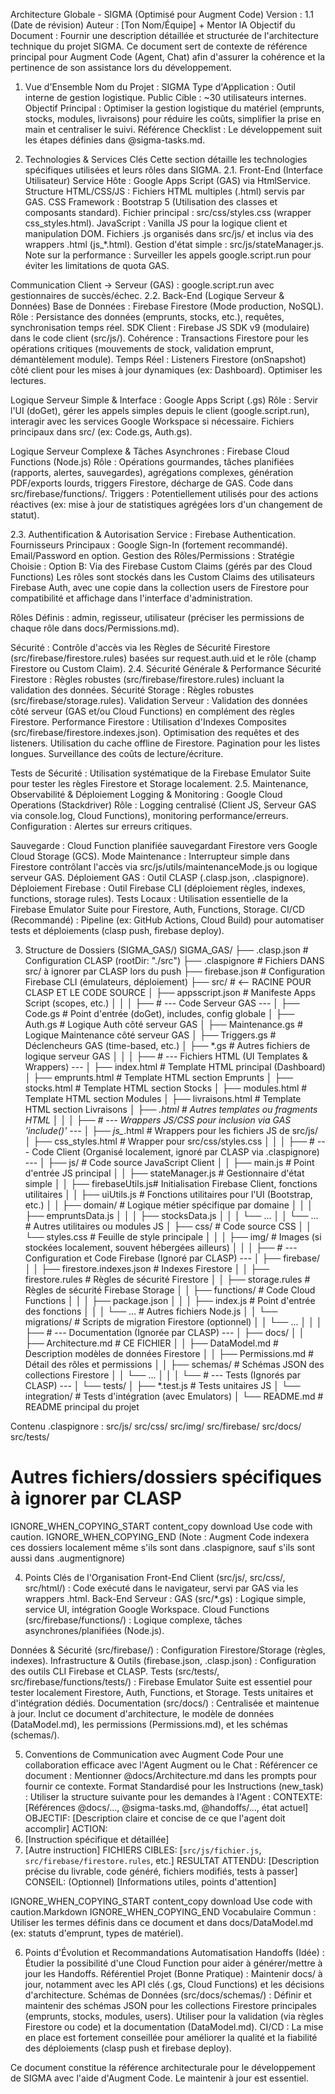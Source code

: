 
Architecture Globale - SIGMA (Optimisé pour Augment Code)
Version : 1.1 (Date de révision)
Auteur : [Ton Nom/Équipe] + Mentor IA
Objectif du Document : Fournir une description détaillée et structurée de l'architecture technique du projet SIGMA. Ce document sert de contexte de référence principal pour Augment Code (Agent, Chat) afin d'assurer la cohérence et la pertinence de son assistance lors du développement.

1. Vue d'Ensemble
Nom du Projet : SIGMA
Type d'Application : Outil interne de gestion logistique.
Public Cible : ~30 utilisateurs internes.
Objectif Principal : Optimiser la gestion logistique du matériel (emprunts, stocks, modules, livraisons) pour réduire les coûts, simplifier la prise en main et centraliser le suivi.
Référence Checklist : Le développement suit les étapes définies dans @sigma-tasks.md.

2. Technologies & Services Clés
Cette section détaille les technologies spécifiques utilisées et leurs rôles dans SIGMA.
2.1. Front-End (Interface Utilisateur)
Service Hôte : Google Apps Script (GAS) via HtmlService.
Structure HTML/CSS/JS :
Fichiers HTML multiples (.html) servis par GAS.
CSS Framework : Bootstrap 5 (Utilisation des classes et composants standard). Fichier principal : src/css/styles.css (wrapper css_styles.html).
JavaScript : Vanilla JS pour la logique client et manipulation DOM. Fichiers .js organisés dans src/js/ et inclus via des wrappers .html (js_*.html).
Gestion d'état simple : src/js/stateManager.js.
Note sur la performance : Surveiller les appels google.script.run pour éviter les limitations de quota GAS.


Communication Client -> Serveur (GAS) : google.script.run avec gestionnaires de succès/échec.
2.2. Back-End (Logique Serveur & Données)
Base de Données : Firebase Firestore (Mode production, NoSQL).
Rôle : Persistance des données (emprunts, stocks, etc.), requêtes, synchronisation temps réel.
SDK Client : Firebase JS SDK v9 (modulaire) dans le code client (src/js/).
Cohérence : Transactions Firestore pour les opérations critiques (mouvements de stock, validation emprunt, démantèlement module).
Temps Réel : Listeners Firestore (onSnapshot) côté client pour les mises à jour dynamiques (ex: Dashboard). Optimiser les lectures.


Logique Serveur Simple & Interface : Google Apps Script (.gs)
Rôle : Servir l'UI (doGet), gérer les appels simples depuis le client (google.script.run), interagir avec les services Google Workspace si nécessaire. Fichiers principaux dans src/ (ex: Code.gs, Auth.gs).


Logique Serveur Complexe & Tâches Asynchrones : Firebase Cloud Functions (Node.js)
Rôle : Opérations gourmandes, tâches planifiées (rapports, alertes, sauvegardes), agrégations complexes, génération PDF/exports lourds, triggers Firestore, décharge de GAS. Code dans src/firebase/functions/.
Triggers : Potentiellement utilisés pour des actions réactives (ex: mise à jour de statistiques agrégées lors d'un changement de statut).


2.3. Authentification & Autorisation
Service : Firebase Authentication.
Fournisseurs Principaux : Google Sign-In (fortement recommandé). Email/Password en option.
Gestion des Rôles/Permissions :
Stratégie Choisie : Option B: Via des Firebase Custom Claims (gérés par des Cloud Functions)
Les rôles sont stockés dans les Custom Claims des utilisateurs Firebase Auth, avec une copie dans la collection users de Firestore pour compatibilité et affichage dans l'interface d'administration.


Rôles Définis : admin, regisseur, utilisateur (préciser les permissions de chaque rôle dans docs/Permissions.md).


Sécurité : Contrôle d'accès via les Règles de Sécurité Firestore (src/firebase/firestore.rules) basées sur request.auth.uid et le rôle (champ Firestore ou Custom Claim).
2.4. Sécurité Générale & Performance
Sécurité Firestore : Règles robustes (src/firebase/firestore.rules) incluant la validation des données.
Sécurité Storage : Règles robustes (src/firebase/storage.rules).
Validation Serveur : Validation des données côté serveur (GAS et/ou Cloud Functions) en complément des règles Firestore.
Performance Firestore :
Utilisation d'Indexes Composites (src/firebase/firestore.indexes.json).
Optimisation des requêtes et des listeners.
Utilisation du cache offline de Firestore.
Pagination pour les listes longues.
Surveillance des coûts de lecture/écriture.


Tests de Sécurité : Utilisation systématique de la Firebase Emulator Suite pour tester les règles Firestore et Storage localement.
2.5. Maintenance, Observabilité & Déploiement
Logging & Monitoring : Google Cloud Operations (Stackdriver)
Rôle : Logging centralisé (Client JS, Serveur GAS via console.log, Cloud Functions), monitoring performance/erreurs.
Configuration : Alertes sur erreurs critiques.


Sauvegarde : Cloud Function planifiée sauvegardant Firestore vers Google Cloud Storage (GCS).
Mode Maintenance : Interrupteur simple dans Firestore contrôlant l'accès via src/js/utils/maintenanceMode.js ou logique serveur GAS.
Déploiement GAS : Outil CLASP (.clasp.json, .claspignore).
Déploiement Firebase : Outil Firebase CLI (déploiement règles, indexes, functions, storage rules).
Tests Locaux : Utilisation essentielle de la Firebase Emulator Suite pour Firestore, Auth, Functions, Storage.
CI/CD (Recommandé) : Pipeline (ex: GitHub Actions, Cloud Build) pour automatiser tests et déploiements (clasp push, firebase deploy).

3. Structure de Dossiers (SIGMA_GAS/)
     SIGMA_GAS/
├── .clasp.json             # Configuration CLASP (rootDir: "./src")
├── .claspignore            # Fichiers DANS src/ à ignorer par CLASP lors du push
├── firebase.json           # Configuration Firebase CLI (émulateurs, déploiement)
├── src/                    # <-- RACINE POUR CLASP ET LE CODE SOURCE
│   ├── appsscript.json     # Manifeste Apps Script (scopes, etc.)
│   │
│   ├── # --- Code Serveur GAS ---
│   ├── Code.gs             # Point d'entrée (doGet), includes, config globale
│   ├── Auth.gs             # Logique Auth côté serveur GAS
│   ├── Maintenance.gs      # Logique Maintenance côté serveur GAS
│   ├── Triggers.gs         # Déclencheurs GAS (time-based, etc.)
│   ├── *.gs                # Autres fichiers de logique serveur GAS
│   │
│   ├── # --- Fichiers HTML (UI Templates & Wrappers) ---
│   ├── index.html          # Template HTML principal (Dashboard)
│   ├── emprunts.html       # Template HTML section Emprunts
│   ├── stocks.html         # Template HTML section Stocks
│   ├── modules.html        # Template HTML section Modules
│   ├── livraisons.html     # Template HTML section Livraisons
│   ├── *.html              # Autres templates ou fragments HTML
│   │
│   ├── # --- Wrappers JS/CSS pour inclusion via GAS 'include()' ---
│   ├── js_*.html           # Wrappers pour les fichiers JS de src/js/
│   ├── css_styles.html     # Wrapper pour src/css/styles.css
│   │
│   ├── # --- Code Client (Organisé localement, ignoré par CLASP via .claspignore) ---
│   ├── js/                 # Code source JavaScript Client
│   │   ├── main.js         # Point d'entrée JS principal
│   │   ├── stateManager.js # Gestionnaire d'état simple
│   │   ├── firebaseUtils.js# Initialisation Firebase Client, fonctions utilitaires
│   │   ├── uiUtils.js      # Fonctions utilitaires pour l'UI (Bootstrap, etc.)
│   │   ├── domain/         # Logique métier spécifique par domaine
│   │   │   ├── empruntsData.js
│   │   │   ├── stocksData.js
│   │   │   └── ...
│   │   └── ...             # Autres utilitaires ou modules JS
│   ├── css/                # Code source CSS
│   │   └── styles.css      # Feuille de style principale
│   │
│   ├── img/                # Images (si stockées localement, souvent hébergées ailleurs)
│   │
│   ├── # --- Configuration et Code Firebase (Ignoré par CLASP) ---
│   ├── firebase/
│   │   ├── firestore.indexes.json # Indexes Firestore
│   │   ├── firestore.rules      # Règles de sécurité Firestore
│   │   ├── storage.rules        # Règles de sécurité Firebase Storage
│   │   ├── functions/           # Code Cloud Functions
│   │   │   ├── package.json
│   │   │   ├── index.js         # Point d'entrée des fonctions
│   │   │   └── ...              # Autres fichiers Node.js
│   │   └── migrations/          # Scripts de migration Firestore (optionnel)
│   │       └── ...
│   │
│   ├── # --- Documentation (Ignorée par CLASP) ---
│   ├── docs/
│   │   ├── Architecture.md      # CE FICHIER
│   │   ├── DataModel.md         # Description modèles de données Firestore
│   │   ├── Permissions.md       # Détail des rôles et permissions
│   │   ├── schemas/             # Schémas JSON des collections Firestore
│   │   └── ...
│   │
│   └── # --- Tests (Ignorés par CLASP) ---
│       └── tests/
│           ├── *.test.js        # Tests unitaires JS
│           └── integration/     # Tests d'intégration (avec Emulators)
│
└── README.md                   # README principal du projet

Contenu .claspignore :
     src/js/
src/css/
src/img/
src/firebase/
src/docs/
src/tests/
# Autres fichiers/dossiers spécifiques à ignorer par CLASP

IGNORE_WHEN_COPYING_START
content_copy download
Use code with caution.
IGNORE_WHEN_COPYING_END
(Note : Augment Code indexera ces dossiers localement même s'ils sont dans .claspignore, sauf s'ils sont aussi dans .augmentignore)

4. Points Clés de l'Organisation
Front-End Client (src/js/, src/css/, src/html/) : Code exécuté dans le navigateur, servi par GAS via les wrappers .html.
Back-End Serveur :
GAS (src/*.gs) : Logique simple, service UI, intégration Google Workspace.
Cloud Functions (src/firebase/functions/) : Logique complexe, tâches asynchrones/planifiées (Node.js).


Données & Sécurité (src/firebase/) : Configuration Firestore/Storage (règles, indexes).
Infrastructure & Outils (firebase.json, .clasp.json) : Configuration des outils CLI Firebase et CLASP.
Tests (src/tests/, src/firebase/functions/tests/) : Firebase Emulator Suite est essentiel pour tester localement Firestore, Auth, Functions, et Storage. Tests unitaires et d'intégration dédiés.
Documentation (src/docs/) : Centralisée et maintenue à jour. Inclut ce document d'architecture, le modèle de données (DataModel.md), les permissions (Permissions.md), et les schémas (schemas/).

5. Conventions de Communication avec Augment Code
Pour une collaboration efficace avec l'Agent Augment ou le Chat :
Référencer ce document : Mentionner @docs/Architecture.md dans les prompts pour fournir ce contexte.
Format Standardisé pour les Instructions (new_task) : Utiliser la structure suivante pour les demandes à l'Agent :
      CONTEXTE: [Références @docs/..., @sigma-tasks.md, @handoffs/..., état actuel]
OBJECTIF: [Description claire et concise de ce que l'agent doit accomplir]
ACTION:
1. [Instruction spécifique et détaillée]
2. [Autre instruction]
FICHIERS CIBLES: [`src/js/fichier.js`, `src/firebase/firestore.rules`, etc.]
RESULTAT ATTENDU: [Description précise du livrable, code généré, fichiers modifiés, tests à passer]
CONSEIL: (Optionnel) [Informations utiles, points d'attention]

 IGNORE_WHEN_COPYING_START
 content_copy download
 Use code with caution.Markdown
IGNORE_WHEN_COPYING_END
Vocabulaire Commun : Utiliser les termes définis dans ce document et dans docs/DataModel.md (ex: statuts d'emprunt, types de matériel).

6. Points d'Évolution et Recommandations
Automatisation Handoffs (Idée) : Étudier la possibilité d'une Cloud Function pour aider à générer/mettre à jour les Handoffs.
Référentiel Projet (Bonne Pratique) : Maintenir docs/ à jour, notamment avec les API clés (.gs, Cloud Functions) et les décisions d'architecture.
Schémas de Données (src/docs/schemas/) : Définir et maintenir des schémas JSON pour les collections Firestore principales (emprunts, stocks, modules, users). Utiliser pour la validation (via règles Firestore ou code) et la documentation (DataModel.md).
CI/CD : La mise en place est fortement conseillée pour améliorer la qualité et la fiabilité des déploiements (clasp push et firebase deploy).

Ce document constitue la référence architecturale pour le développement de SIGMA avec l'aide d'Augment Code. Le maintenir à jour est essentiel.


